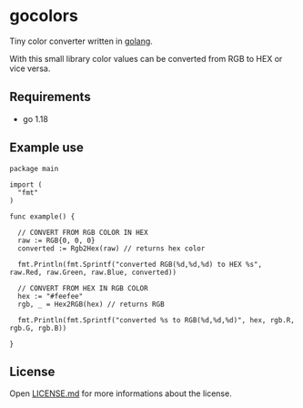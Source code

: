 # gocolors
Tiny color converter written in [golang](https://go.dev/).

With this small library color values can be converted from RGB to HEX or vice versa.

## Requirements

* go 1.18

## Example use

```golang
package main

import (
  "fmt"
)

func example() {
	
  // CONVERT FROM RGB COLOR IN HEX
  raw := RGB{0, 0, 0}
  converted := Rgb2Hex(raw) // returns hex color

  fmt.Println(fmt.Sprintf("converted RGB(%d,%d,%d) to HEX %s", raw.Red, raw.Green, raw.Blue, converted))

  // CONVERT FROM HEX IN RGB COLOR 
  hex := "#feefee"
  rgb, _ = Hex2RGB(hex) // returns RGB

  fmt.Println(fmt.Sprintf("converted %s to RGB(%d,%d,%d)", hex, rgb.R, rgb.G, rgb.B))
  
}

```

## License

Open [LICENSE.md](https://github.com/turbopixel/gocolors/blob/master/LICENSE.md) for more informations about the license.
